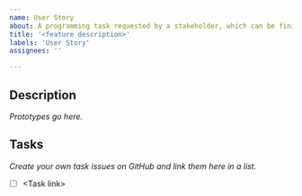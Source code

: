```yaml
---
name: User Story
about: A programming task requested by a stakeholder, which can be finished within a sprint.
title: '<feature description>'
labels: 'User Story'
assignees: ''

---
```



## Description

*Prototypes go here.*


## Tasks
*Create your own task issues on GitHub and link them here in a list.*
- [ ] \<Task link> 
